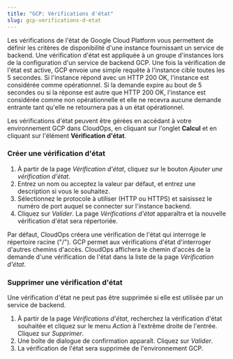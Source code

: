 ```yaml
---
title: "GCP: Vérifications d'état"
slug: gcp-verifications-d-etat
---
```



Les vérifications de l'état de Google Cloud Platform vous permettent de définir les critères de disponibilité d'une instance fournissant un service de backend. Une vérification d'état est appliquée à un groupe d'instances lors de la configuration d'un service de backend GCP. Une fois la vérification de l'état est active, GCP envoie une simple requête à l'instance cible toutes les 5 secondes. Si l'instance répond avec un HTTP 200 OK, l'instance est considérée comme opérationnel. Si la demande expire au bout de 5 secondes ou si la réponse est autre que HTTP 200 OK, l'instance est considérée comme non opérationnelle et elle ne recevra aucune demande entrante tant qu'elle ne retournera pas à un état opérationnel.

Les vérifications d'état peuvent être gérées en accédant à votre environnement GCP dans CloudOps, en cliquant sur l'onglet **Calcul** et en cliquant sur l'élément **Vérification d'état**.

### Créer une vérification d'état

1. À partir de la page *Vérification d'état*, cliquez sur le bouton *Ajouter une vérification d'état*.
1. Entrez un nom ou acceptez la valeur par défaut, et entrez une description si vous le souhaitez.
1. Sélectionnez le protocole à utiliser (HTTP ou HTTPS) et saisissez le numéro de port auquel se connecter sur l'instance backend.
1. Cliquez sur *Valider*. La page *Vérifications d'état* apparaîtra et la nouvelle vérification d'état sera répertoriée.

Par défaut, CloudOps créera une vérification de l'état qui interroge le répertoire racine ("/"). GCP permet aux vérifications d'état d'interroger d'autres chemins d'accès. CloudOps affichera le chemin d'accès de la demande d'une vérification de l'état dans la liste de la page *Vérification d'état*.

### Supprimer une vérification d'état

Une vérification d'état ne peut pas être supprimée si elle est utilisée par un service de backend.

1. À partir de la page *Vérifications d'état*, recherchez la vérification d'état souhaitée et cliquez sur le menu *Action* à l'extrême droite de l'entrée. Cliquez sur *Supprimer*.
1. Une boîte de dialogue de confirmation apparaît. Cliquez sur *Valider*.
1. La vérification de l'état sera supprimée de l'environnement GCP.
